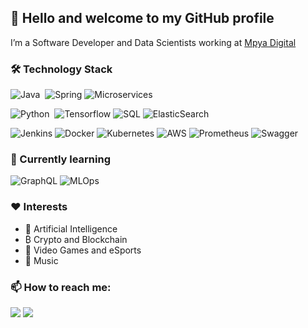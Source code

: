 ## 👋 Hello and welcome to my GitHub profile

I’m a Software Developer and Data Scientists working at [Mpya Digital](https://mpyadigital.com/)

### 🛠 Technology Stack

![Java](https://img.shields.io/badge/-Java-007396?style=flat&logo=Java&logoColor=white)&nbsp;
![Spring](https://img.shields.io/badge/-Spring-6DB33F?style=flat&logo=Spring&logoColor=white)
![Microservices](https://img.shields.io/badge/Microservices-orange)

![Python](https://img.shields.io/badge/-Python-3776AB?style=flat&logo=python&logoColor=white)&nbsp;
![Tensorflow](https://img.shields.io/badge/-Tensorflow-FF6F00?style=flat&logo=Tensorflow&logoColor=white)
![SQL](https://img.shields.io/badge/SQL-red)
![ElasticSearch](https://img.shields.io/badge/-ElasticSearch-005571?style=flat&logo=ElasticSearch&logoColor=white)

![Jenkins](https://img.shields.io/badge/-Jenkins-D24939?style=flat&logo=Jenkins&logoColor=white)
![Docker](https://img.shields.io/badge/-Docker-2496ED?style=flat&logo=Docker&logoColor=white)
![Kubernetes](https://img.shields.io/badge/-Kubernetes-326CE5?style=flat&logo=Kubernetes&logoColor=white)
![AWS](https://img.shields.io/badge/-AWS-232F3E?style=flat&logo=amazonaws&logoColor=white)
![Prometheus](https://img.shields.io/badge/-Prometheus-E6522C?style=flat&logo=prometheus&logoColor=white)
![Swagger](https://img.shields.io/badge/-Swagger-85EA2D?style=flat&logo=Swagger&logoColor=white)


### 🌱 Currently learning

![GraphQL](https://img.shields.io/badge/-GraphQL-E10098?style=flat&logo=GraphQL&logoColor=white)
![MLOps](https://img.shields.io/badge/MLOps-orange)

### ❤️ Interests

- 🤖 Artificial Intelligence 
- ₿ Crypto and Blockchain
- 👾 Video Games and eSports
- 🎷 Music


### 📫 How to reach me:

<p align="left">
<a href="https://www.linkedin.com/in/angel-luis-gonzalez-lopez/"><img src="https://img.shields.io/badge/-angel--luis--gonzalez--lopez-0077B5?style=flat&logo=Linkedin&logoColor=white"/></a>
<a href="mailto:angel.gonzalez.lpz@gmail.com"><img src="https://img.shields.io/badge/-angel.gonzalez.lpz@gmail.com-D14836?style=flat&logo=Gmail&logoColor=white"/></a>
</p>


<!---
agonzalezl/agonzalezl is a ✨ special ✨ repository because its `README.md` (this file) appears on your GitHub profile.
You can click the Preview link to take a look at your changes.
--->
